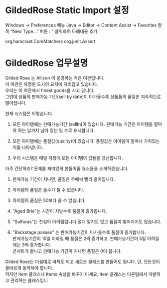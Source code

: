 # GildedRose Static Import 설정
Windows -> Preferences 메뉴
Java -> Editor -> Content Assist -> Favorites 항목
“New Type…” 버튼 : “ 클릭하여 아래내용 추가

org.hamcrest.CoreMatchers
org.junit.Assert


# GildedRose 업무설명

Gilded Rose 는  Allison 이 운영하는 작은 여관입니다.  
이 여관은 유명한 도시의 요지에 자리잡고 있습니다.  
우리는 이 여관에서 finest goods를 사고 팝니다.  
그런데 상품의 판매가능 기간(sell by date)이 다가올수록 상품들의 품질은 지속적으로 떨어집니다.  

현재 시스템은 이렇습니다.  
1. 모든 아이템에는 판매가능기간 (sellIn)이 있습니다. 
판매가능 기간은 아이템을 팔아야 하는 날까지 남아 있는 일 수로 표시합니다.  

2. 모든 아이템에는 품질값(quality)이 있습니다. 품질값은 아이템이 얼마나 가치있는지를 나타냅니다.  

3. 우리 시스템은 매일 자정에 모든 아이템의 값들을 갱신합니다.  

아주 간단하죠? 문제를 재미있게 만들어줄 요소들을 소개하겠습니다.  
1. 판매가능 기간이 지나면, 품질은 두배씩 빨리 떨어집니다.  

2. 아이템의 품질은 음수가 될 수 없습니다.  

3. 아이템의 품질은 50보다 클 수 없습니다.    

4. "Aged Brie"는 시간이 지날수록 품질이 증가합니다.  

5. "Sulfuras"는 전설의 아이템입니다.절대 팔지도 않고 품질이 떨어지지도 않습니다.  

6. "Backstage passes" 는 판매가능기간이 다가올수록 품질이 증가합니다.   
판매가능기간이 10일 이하일 때 품질은 2씩 증가하고, 판매가능기간이 5일 이하일때는 3씩 증가합니다.   
콘서트가 끝나고 판매가능 기간이 지나면 품질은 0이 됩니다.  

Gilded Rose는 마음대로 바꿔도 되고 새로운 클래스를 만들어도 됩니다. 단, 모든것이 올바르게 동작해야 합니다.  
하지만 Item 클래스나 Items 속성을 바꾸지 마세요, Item 클래스는 다른팀에서 개발하고 관리하는 클래스입니
 
